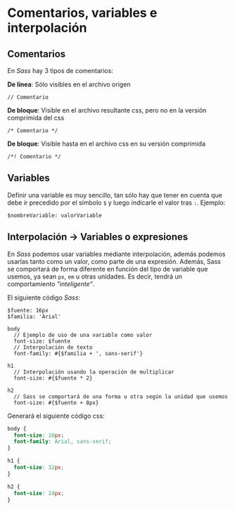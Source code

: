 Comentarios, variables e interpolación
======================================

## Comentarios

En *Sass* hay 3 tipos de comentarios:

**De línea**: Sólo visibles en el archivo origen

	// Comentario

**De bloque**: Visible en el archivo resultante css, pero no en la versión comprimida del css

	/* Comentario */

**De bloque**: Visible hasta en el archivo css en su versión comprimida

	/*! Comentario */ 

## Variables

Definir una variable es muy sencillo, tan sólo hay que tener en cuenta que debe ir precedido por el símbolo `$` y luego indicarle el valor tras `:`.  Ejemplo:

	$nombreVariable: valorVariable


## Interpolación -> Variables o expresiones

En *Sass* podemos usar variables mediante interpolación, además podemos usarlas tanto como un valor, como parte de una expresión.  Además, Sass se comportará de forma diferente en función del tipo de variable que usemos, ya sean `px`, `em` u otras unidades.  Es decir, tendrá un comportamiento *"inteligente"*.

El siguiente código *Sass*:

```
$fuente: 16px
$familia: 'Arial'

body
  // Ejemplo de uso de una variable como valor
  font-size: $fuente
  // Interpolación de texto
  font-family: #{$familia + ', sans-serif'}

h1
  // Interpolación usando la operación de multiplicar
  font-size: #{$fuente * 2}

h2
  // Sass se comportará de una forma u otra según la unidad que usemos
  font-size: #{$fuente + 8px}
```

Generará el siguiente código css:

```css
body {
  font-size: 16px;
  font-family: Arial, sans-serif;
}

h1 {
  font-size: 32px;
}

h2 {
  font-size: 24px;
}
```
